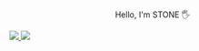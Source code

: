 <p align="center">Hello, I'm STONE 🖐️</p>

<div>
    <a style="border-radius:'4px'" href="https://www.instagram.com/p_samename" target="blank">
        <img src="https://img.shields.io/badge/instagram-E4405F?style=flat-square&logo=instagram&logoColor=white"/>
    </a>
    <a href="https://velog.io/@p-samename" target="blank">
        <img src="https://img.shields.io/badge/velog-20C997?style=flat-square&logo=velog&logoColor=white"/>
    </a>
</div>
